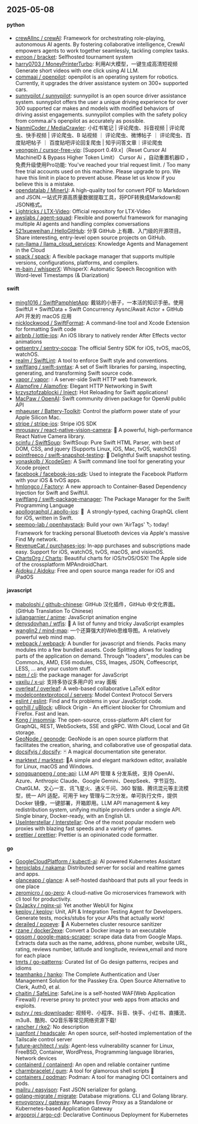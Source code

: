 ## 2025-05-08

#### python
* [crewAIInc / crewAI](https://github.com/crewAIInc/crewAI): Framework for orchestrating role-playing, autonomous AI agents. By fostering collaborative intelligence, CrewAI empowers agents to work together seamlessly, tackling complex tasks.
* [evroon / bracket](https://github.com/evroon/bracket): Selfhosted tournament system
* [harry0703 / MoneyPrinterTurbo](https://github.com/harry0703/MoneyPrinterTurbo): 利用AI大模型，一键生成高清短视频 Generate short videos with one click using AI LLM.
* [commaai / openpilot](https://github.com/commaai/openpilot): openpilot is an operating system for robotics. Currently, it upgrades the driver assistance system on 300+ supported cars.
* [sunnypilot / sunnypilot](https://github.com/sunnypilot/sunnypilot): sunnypilot is an open source driver assistance system. sunnypilot offers the user a unique driving experience for over 300 supported car makes and models with modified behaviors of driving assist engagements. sunnypilot complies with the safety policy from comma.ai's openpilot as accurately as possible.
* [NanmiCoder / MediaCrawler](https://github.com/NanmiCoder/MediaCrawler): 小红书笔记 | 评论爬虫、抖音视频 | 评论爬虫、快手视频 | 评论爬虫、B 站视频 ｜ 评论爬虫、微博帖子 ｜ 评论爬虫、百度贴吧帖子 ｜ 百度贴吧评论回复爬虫 | 知乎问答文章｜评论爬虫
* [yeongpin / cursor-free-vip](https://github.com/yeongpin/cursor-free-vip): [Support 0.49.x]（Reset Cursor AI MachineID & Bypass Higher Token Limit） Cursor Ai ，自动重置机器ID ， 免费升级使用Pro功能: You've reached your trial request limit. / Too many free trial accounts used on this machine. Please upgrade to pro. We have this limit in place to prevent abuse. Please let us know if you believe this is a mistake.
* [opendatalab / MinerU](https://github.com/opendatalab/MinerU): A high-quality tool for convert PDF to Markdown and JSON.一站式开源高质量数据提取工具，将PDF转换成Markdown和JSON格式。
* [Lightricks / LTX-Video](https://github.com/Lightricks/LTX-Video): Official repository for LTX-Video
* [awslabs / agent-squad](https://github.com/awslabs/agent-squad): Flexible and powerful framework for managing multiple AI agents and handling complex conversations
* [521xueweihan / HelloGitHub](https://github.com/521xueweihan/HelloGitHub): 分享 GitHub 上有趣、入门级的开源项目。Share interesting, entry-level open source projects on GitHub.
* [run-llama / llama_cloud_services](https://github.com/run-llama/llama_cloud_services): Knowledge Agents and Management in the Cloud
* [spack / spack](https://github.com/spack/spack): A flexible package manager that supports multiple versions, configurations, platforms, and compilers.
* [m-bain / whisperX](https://github.com/m-bain/whisperX): WhisperX: Automatic Speech Recognition with Word-level Timestamps (& Diarization)

#### swift
* [ming1016 / SwiftPamphletApp](https://github.com/ming1016/SwiftPamphletApp): 戴铭的小册子，一本活的知识手册。使用 SwiftUI + SwiftData + Swift Concurrency Aysnc/Await Actor + GitHub API 开发的 macOS 应用
* [nicklockwood / SwiftFormat](https://github.com/nicklockwood/SwiftFormat): A command-line tool and Xcode Extension for formatting Swift code
* [airbnb / lottie-ios](https://github.com/airbnb/lottie-ios): An iOS library to natively render After Effects vector animations
* [getsentry / sentry-cocoa](https://github.com/getsentry/sentry-cocoa): The official Sentry SDK for iOS, tvOS, macOS, watchOS.
* [realm / SwiftLint](https://github.com/realm/SwiftLint): A tool to enforce Swift style and conventions.
* [swiftlang / swift-syntax](https://github.com/swiftlang/swift-syntax): A set of Swift libraries for parsing, inspecting, generating, and transforming Swift source code.
* [vapor / vapor](https://github.com/vapor/vapor): 💧 A server-side Swift HTTP web framework.
* [Alamofire / Alamofire](https://github.com/Alamofire/Alamofire): Elegant HTTP Networking in Swift
* [krzysztofzablocki / Inject](https://github.com/krzysztofzablocki/Inject): Hot Reloading for Swift applications!
* [MacPaw / OpenAI](https://github.com/MacPaw/OpenAI): Swift community driven package for OpenAI public API
* [mhaeuser / Battery-Toolkit](https://github.com/mhaeuser/Battery-Toolkit): Control the platform power state of your Apple Silicon Mac.
* [stripe / stripe-ios](https://github.com/stripe/stripe-ios): Stripe iOS SDK
* [mrousavy / react-native-vision-camera](https://github.com/mrousavy/react-native-vision-camera): 📸 A powerful, high-performance React Native Camera library.
* [scinfu / SwiftSoup](https://github.com/scinfu/SwiftSoup): SwiftSoup: Pure Swift HTML Parser, with best of DOM, CSS, and jquery (Supports Linux, iOS, Mac, tvOS, watchOS)
* [pointfreeco / swift-snapshot-testing](https://github.com/pointfreeco/swift-snapshot-testing): 📸 Delightful Swift snapshot testing.
* [yonaskolb / XcodeGen](https://github.com/yonaskolb/XcodeGen): A Swift command line tool for generating your Xcode project
* [facebook / facebook-ios-sdk](https://github.com/facebook/facebook-ios-sdk): Used to integrate the Facebook Platform with your iOS & tvOS apps.
* [hmlongco / Factory](https://github.com/hmlongco/Factory): A new approach to Container-Based Dependency Injection for Swift and SwiftUI.
* [swiftlang / swift-package-manager](https://github.com/swiftlang/swift-package-manager): The Package Manager for the Swift Programming Language
* [apollographql / apollo-ios](https://github.com/apollographql/apollo-ios): 📱  A strongly-typed, caching GraphQL client for iOS, written in Swift.
* [seemoo-lab / openhaystack](https://github.com/seemoo-lab/openhaystack): Build your own 'AirTags' 🏷 today! Framework for tracking personal Bluetooth devices via Apple's massive Find My network.
* [RevenueCat / purchases-ios](https://github.com/RevenueCat/purchases-ios): In-app purchases and subscriptions made easy. Support for iOS, watchOS, tvOS, macOS, and visionOS.
* [ChartsOrg / Charts](https://github.com/ChartsOrg/Charts): Beautiful charts for iOS/tvOS/OSX! The Apple side of the crossplatform MPAndroidChart.
* [Aidoku / Aidoku](https://github.com/Aidoku/Aidoku): Free and open source manga reader for iOS and iPadOS

#### javascript
* [maboloshi / github-chinese](https://github.com/maboloshi/github-chinese): GitHub 汉化插件，GitHub 中文化界面。 (GitHub Translation To Chinese)
* [juliangarnier / anime](https://github.com/juliangarnier/anime): JavaScript animation engine
* [denysdovhan / wtfjs](https://github.com/denysdovhan/wtfjs): 🤪 A list of funny and tricky JavaScript examples
* [wanglin2 / mind-map](https://github.com/wanglin2/mind-map): 一个还算强大的Web思维导图。A relatively powerful web mind map.
* [webpack / webpack](https://github.com/webpack/webpack): A bundler for javascript and friends. Packs many modules into a few bundled assets. Code Splitting allows for loading parts of the application on demand. Through "loaders", modules can be CommonJs, AMD, ES6 modules, CSS, Images, JSON, Coffeescript, LESS, ... and your custom stuff.
* [npm / cli](https://github.com/npm/cli): the package manager for JavaScript
* [vaxilu / x-ui](https://github.com/vaxilu/x-ui): 支持多协议多用户的 xray 面板
* [overleaf / overleaf](https://github.com/overleaf/overleaf): A web-based collaborative LaTeX editor
* [modelcontextprotocol / servers](https://github.com/modelcontextprotocol/servers): Model Context Protocol Servers
* [eslint / eslint](https://github.com/eslint/eslint): Find and fix problems in your JavaScript code.
* [gorhill / uBlock](https://github.com/gorhill/uBlock): uBlock Origin - An efficient blocker for Chromium and Firefox. Fast and lean.
* [Kong / insomnia](https://github.com/Kong/insomnia): The open-source, cross-platform API client for GraphQL, REST, WebSockets, SSE and gRPC. With Cloud, Local and Git storage.
* [GeoNode / geonode](https://github.com/GeoNode/geonode): GeoNode is an open source platform that facilitates the creation, sharing, and collaborative use of geospatial data.
* [docsifyjs / docsify](https://github.com/docsifyjs/docsify): 🃏 A magical documentation site generator.
* [marktext / marktext](https://github.com/marktext/marktext): 📝A simple and elegant markdown editor, available for Linux, macOS and Windows.
* [songquanpeng / one-api](https://github.com/songquanpeng/one-api): LLM API 管理 & 分发系统，支持 OpenAI、Azure、Anthropic Claude、Google Gemini、DeepSeek、字节豆包、ChatGLM、文心一言、讯飞星火、通义千问、360 智脑、腾讯混元等主流模型，统一 API 适配，可用于 key 管理与二次分发。单可执行文件，提供 Docker 镜像，一键部署，开箱即用。LLM API management & key redistribution system, unifying multiple providers under a single API. Single binary, Docker-ready, with an English UI.
* [UseInterstellar / Interstellar](https://github.com/UseInterstellar/Interstellar): One of the most popular modern web proxies with blazing fast speeds and a variety of games.
* [prettier / prettier](https://github.com/prettier/prettier): Prettier is an opinionated code formatter.

#### go
* [GoogleCloudPlatform / kubectl-ai](https://github.com/GoogleCloudPlatform/kubectl-ai): AI powered Kubernetes Assistant
* [heroiclabs / nakama](https://github.com/heroiclabs/nakama): Distributed server for social and realtime games and apps.
* [glanceapp / glance](https://github.com/glanceapp/glance): A self-hosted dashboard that puts all your feeds in one place
* [zeromicro / go-zero](https://github.com/zeromicro/go-zero): A cloud-native Go microservices framework with cli tool for productivity.
* [0xJacky / nginx-ui](https://github.com/0xJacky/nginx-ui): Yet another WebUI for Nginx
* [keploy / keploy](https://github.com/keploy/keploy): Unit, API & Integration Testing Agent for Developers. Generate tests, mocks/stubs for your APIs that actually work!
* [derailed / popeye](https://github.com/derailed/popeye): 👀 A Kubernetes cluster resource sanitizer
* [rzane / docker2exe](https://github.com/rzane/docker2exe): Convert a Docker image to an executable
* [gosom / google-maps-scraper](https://github.com/gosom/google-maps-scraper): scrape data data from Google Maps. Extracts data such as the name, address, phone number, website URL, rating, reviews number, latitude and longitude, reviews,email and more for each place
* [tmrts / go-patterns](https://github.com/tmrts/go-patterns): Curated list of Go design patterns, recipes and idioms
* [teamhanko / hanko](https://github.com/teamhanko/hanko): The Complete Authentication and User Management Solution for the Passkey Era. Open Source Alternative to Clerk, Auth0, et al.
* [chaitin / SafeLine](https://github.com/chaitin/SafeLine): SafeLine is a self-hosted WAF(Web Application Firewall) / reverse proxy to protect your web apps from attacks and exploits.
* [putyy / res-downloader](https://github.com/putyy/res-downloader): 视频号、小程序、抖音、快手、小红书、直播流、m3u8、酷狗、QQ音乐等常见网络资源下载!
* [rancher / rke2](https://github.com/rancher/rke2): No description
* [juanfont / headscale](https://github.com/juanfont/headscale): An open source, self-hosted implementation of the Tailscale control server
* [future-architect / vuls](https://github.com/future-architect/vuls): Agent-less vulnerability scanner for Linux, FreeBSD, Container, WordPress, Programming language libraries, Network devices
* [containerd / containerd](https://github.com/containerd/containerd): An open and reliable container runtime
* [charmbracelet / gum](https://github.com/charmbracelet/gum): A tool for glamorous shell scripts 🎀
* [containers / podman](https://github.com/containers/podman): Podman: A tool for managing OCI containers and pods.
* [mailru / easyjson](https://github.com/mailru/easyjson): Fast JSON serializer for golang.
* [golang-migrate / migrate](https://github.com/golang-migrate/migrate): Database migrations. CLI and Golang library.
* [envoyproxy / gateway](https://github.com/envoyproxy/gateway): Manages Envoy Proxy as a Standalone or Kubernetes-based Application Gateway
* [argoproj / argo-cd](https://github.com/argoproj/argo-cd): Declarative Continuous Deployment for Kubernetes
